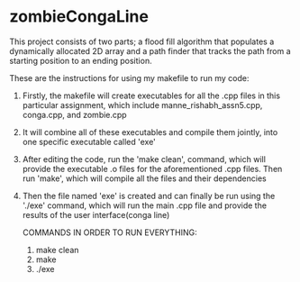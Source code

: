 # zombieCongaLine
This project consists of two parts; a flood fill algorithm that populates a dynamically allocated 2D array and a path finder that tracks the path from a starting position to an ending position.

These are the instructions for using my makefile to run my code:


1. Firstly, the makefile will create executables for all the .cpp files in this particular assignment, which
   include manne_rishabh_assn5.cpp, conga.cpp, and zombie.cpp

2. It will combine all of these executables and compile them jointly, into one specific executable called
   'exe'

3. After editing the code, run the 'make clean', command, which will provide the executable .o files for the
   aforementioned .cpp files. Then run 'make', which will compile all the files and their dependencies

4. Then the file named 'exe' is created and can finally be run using the './exe' command, which will run the
   main .cpp file and provide the results of the user interface(conga line)

   COMMANDS IN ORDER TO RUN EVERYTHING:
   1. make clean
   2. make
   3. ./exe
